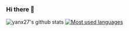 ### Hi there 👋

<!--
**yanx27/yanx27** is a ✨ _special_ ✨ repository because its `README.md` (this file) appears on your GitHub profile.

Here are some ideas to get you started:

- 🔭 I’m currently working on ...
- 🌱 I’m currently learning ...
- 👯 I’m looking to collaborate on ...
- 🤔 I’m looking for help with ...
- 💬 Ask me about ...
- 📫 How to reach me: ...
- 😄 Pronouns: ...
- ⚡ Fun fact: ...
-->

![yanx27's github stats](https://github-readme-stats.vercel.app/api?username=yanx27&show_icons=true&count_private=true&hide=prs&)
[![Most used languages](https://github-readme-stats.vercel.app/api/top-langs/?username=yanx27&&layout=compact)](https://github.com/anuraghazra/github-readme-stats)
